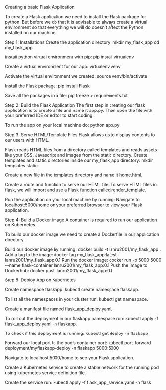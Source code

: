 Creating a basic Flask Application

To create a Flask application we need to install the Flask package for python. But before we do that it is advisable to always create a virtual environment so that everything we will do doesn’t affect the Python installed on our machine.

Step 1: Installations Create the application directory: mkdir my_flask_app cd my_flask_app

Install python virtual environment with pip: pip install virtualenv

Create a virtual environment for our app: virtualenv venv

Activate the virtual environment we created: source venv/bin/activate

Install the Flask package: pip install Flask

Save all the packages in a file: pip freeze > requirements.txt



Step 2: Build the Flask Application The first step in creating our flask application is to create a file and name it app.py. Then open the file with your preferred IDE or editor to start coding.

To run the app on your local machine do: python app.py


Step 3: Serve HTML/Template Files Flask allows us to display contents to our users with HTML.

Flask reads HTML files from a directory called templates and reads assets like your CSS, Javascript and images from the static directory. Create templates and static directories inside our my_flask_app directory: mkdir templates static

Create a new file in the templates directory and name it home.html.

Create a route and function to serve our HTML file. To serve HTML files in flask, we will import and use a Flask function called render_template.

Run the application on your local machine by running: Navigate to localhost:5000/home on your preferred browser to view your Flask application.


Step 4: Build a Docker image A container is required to run our application on Kubernetes.

To build our docker image we need to create a Dockerfile in our application directory.

Build our docker image by running: docker build -t lanru2001/my_flask_app . Add a tag to the image: docker tag my_flask_app:latest lanru2001/my_flask_app:0.1 Run the docker image: docker run -p 5000:5000 --name flask-container lanru2001/my_flask_app:0.1 Push the image to Dockerhub: docker push lanru2001/my_flask_app:0.1


Step 5: Deploy App on Kubernetes

Create namespace flaskapp: kubectl create namespace flaskapp.

To list all the namespaces in your cluster run: kubectl get namespace.

Create a manifest file named flask_app_deploy.yaml.

To roll out the deployment in our flaskapp namespace run: kubectl apply -f flask_app_deploy.yaml -n flaskapp.

To check if this deployment is running: kubectl get deploy -n flaskapp

Forward our local port to the pod’s container port: kubectl port-forward deployment/myflaskapp-deploy -n flaskapp 5000:5000

Navigate to localhost:5000/home to see your Flask application.

Create a Kubernetes service to create a stable network for the running pod using kubernetes service definition file.

Create the service run: kubectl apply -f flask_app_service.yaml -n flask
